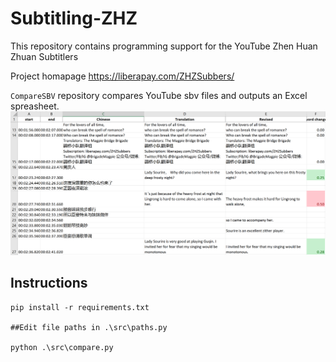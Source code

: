 # Subtitling-ZHZ

This repository contains programming support for the YouTube Zhen Huan Zhuan Subtitlers

Project homapage https://liberapay.com/ZHZSubbers/


`CompareSBV` repository compares YouTube sbv files and outputs an Excel spreasheet.
![Sample output in the `resource` folder](https://github.com/BrigadeMagpie/CompareSBV/blob/master/resource/Comparing3SBV.png)

## Instructions
```
pip install -r requirements.txt

##Edit file paths in .\src\paths.py

python .\src\compare.py
```
